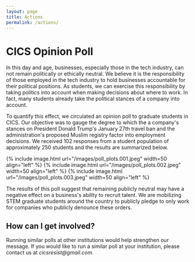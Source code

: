```yaml
---
layout: page
title: Actions
permalink: /actions/
---
```


# CICS Opinion Poll

In this day and age, businesses, especially those in the tech industry, can not remain politically or ethically neutral. We believe it is the responsibility of those employed in the tech industry to hold businesses accountable for their political positions. As students, we can exercise this responsibility by taking politics into account when making decisions about where to work. In fact, many students already take the political stances of a company into account. 

To quantify this effect, we circulated an opinion poll to graduate students in CICS. Our objective was to gauge the degree to which the a company's stances on President Donald Trump's January 27th travel ban and the administration's proposed Muslim registry factor into employment decisions. We received 102 responses from a student population of approximately 250 students and the results are summarized below.

{% include image.html url="/images/poll_plots.001.jpeg"  width=50 align="left" %}
{% include image.html url="/images/poll_plots.002.jpeg"  width=50 align="left" %}
{% include image.html url="/images/poll_plots.003.jpeg"  width=50 align="left" %}

The results of this poll suggest that remaining publicly neutral may have a negative effect on a business's ability to recruit talent. We are mobilizing STEM graduate students around the country to publicly pledge to only work for companies who publicly denounce these orders. 

## How can I get involved?

Running similar polls at other institutions would help strengthen our message. If you would like to run a similar poll at your institution, please contact us at _cicsresist@gmail.com_.

